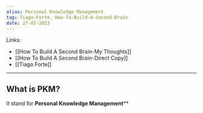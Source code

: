 ```yaml
---
alias: Personal Knowledge Management
tag: Tiago-Forte, How-To-Build-A-Second-Brain
date: 27-05-2023
---
```


Links:
- [[How To Build A Second Brain-My Thoughts]]
- [[How To Build A Second Brain-Direct Copy]]
- [[Tiago Forte]]

---

## What is PKM?

It stand for **Personal Knowledge Management****